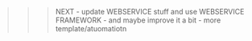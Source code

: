 >>> NEXT - update WEBSERVICE stuff and use WEBSERVICE FRAMEWORK - and maybe improve it a bit - more template/atuomatiotn
